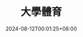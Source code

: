 ---
weight: 34
title: "大學體育"
description: ""
icon: "article"
date: "2024-08-12T00:01:25+08:00"
lastmod: "2024-08-12T00:01:25+08:00"
draft: true
toc: true
---